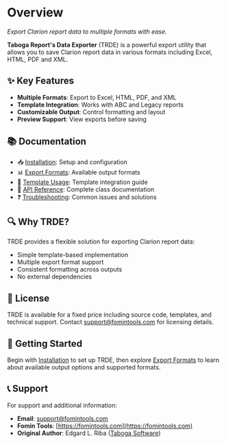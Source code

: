 # Overview

_Export Clarion report data to multiple formats with ease._

**Taboga Report's Data Exporter** (TRDE) is a powerful export utility that allows you to save Clarion report data in various formats including Excel, HTML, PDF and XML.

## ✨ Key Features

- **Multiple Formats**: Export to Excel, HTML, PDF, and XML
- **Template Integration**: Works with ABC and Legacy reports
- **Customizable Output**: Control formatting and layout
- **Preview Support**: View exports before saving

## 📚 Documentation

- 📥 [Installation](installation.md): Setup and configuration
- 📊 [Export Formats](formats.md): Available output formats
- 🧩 [Template Usage](templates.md): Template integration guide
- 📖 [API Reference](reference.md): Complete class documentation
- ❓ [Troubleshooting](troubleshooting.md): Common issues and solutions

## 🔍 Why TRDE?

TRDE provides a flexible solution for exporting Clarion report data:

- Simple template-based implementation
- Multiple export format support
- Consistent formatting across outputs
- No external dependencies

## 📜 License

TRDE is available for a fixed price including source code, templates, and technical support. Contact [support@fomintools.com](mailto:support@fomintools.com) for licensing details.

## 🛫 Getting Started

Begin with [Installation](installation.md) to set up TRDE, then explore [Export Formats](formats.md) to learn about available output options and supported formats.

## 📞 Support

For support and additional information:

- **Email**: [support@fomintools.com](mailto:support@fomintools.com)
- **Fomin Tools**: [https://fomintools.com](https://fomintools.com)
- **Original Author**: Edgard L. Riba ([Taboga Software](https://web.archive.org/web/20220526080457/http://tabogasoftware.com/taboga_report_s_data_exporter_library31.htm))


